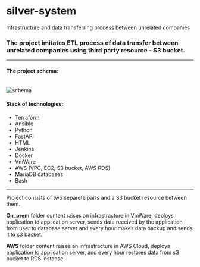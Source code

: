 # silver-system
Infrastructure and data transferring process between unrelated companies

### The project imitates ETL process of data transfer between unrelated companies using third party resource - S3 bucket.
---

#### The project schema:

<br/>![schema](https://github.com/DevopsAutumn2022/silver-system/blob/main/project_schema.PNG)

#### Stack of technologies:
- Terraform
- Ansible
- Python
- FastAPI
- HTML
- Jenkins
- Docker
- VmWare
- AWS (VPC, EC2, S3 bucket, AWS RDS)
- MariaDB databases
- Bash
---

Project consists of two separete parts and a S3 bucket resource between them.

**On_prem** folder content raises an infrastracture in VmWare, deploys application to 
application server, sends data received by the application from user to database server 
and every hour makes data backup and sends it to s3 backet.

**AWS** folder content raises an infrastracture in AWS Cloud, deploys application to 
application server, and every hour restores data from s3 bucket to RDS instanse. 


